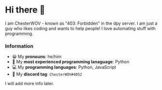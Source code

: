 # Hi there 👋
I am ChesterWOV - known as "403: Forbidden" in the dpy server.
I am just a guy who likes coding and wants to help people!
I love automating stuff with programming.
### Information
- 😀 My **pronouns**: he/him
- 👾 My **most experienced programming lanaguage**: Python
- 💻 My **programming languages**: Python, JavaScript
- 💬 My **discord tag**: `ChesterWOV#4052`

I will add more info later.
